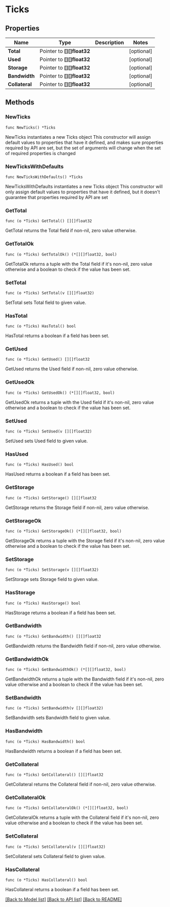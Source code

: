 # Ticks

## Properties

Name | Type | Description | Notes
------------ | ------------- | ------------- | -------------
**Total** | Pointer to **[][]float32** |  | [optional] 
**Used** | Pointer to **[][]float32** |  | [optional] 
**Storage** | Pointer to **[][]float32** |  | [optional] 
**Bandwidth** | Pointer to **[][]float32** |  | [optional] 
**Collateral** | Pointer to **[][]float32** |  | [optional] 

## Methods

### NewTicks

`func NewTicks() *Ticks`

NewTicks instantiates a new Ticks object
This constructor will assign default values to properties that have it defined,
and makes sure properties required by API are set, but the set of arguments
will change when the set of required properties is changed

### NewTicksWithDefaults

`func NewTicksWithDefaults() *Ticks`

NewTicksWithDefaults instantiates a new Ticks object
This constructor will only assign default values to properties that have it defined,
but it doesn't guarantee that properties required by API are set

### GetTotal

`func (o *Ticks) GetTotal() [][]float32`

GetTotal returns the Total field if non-nil, zero value otherwise.

### GetTotalOk

`func (o *Ticks) GetTotalOk() (*[][]float32, bool)`

GetTotalOk returns a tuple with the Total field if it's non-nil, zero value otherwise
and a boolean to check if the value has been set.

### SetTotal

`func (o *Ticks) SetTotal(v [][]float32)`

SetTotal sets Total field to given value.

### HasTotal

`func (o *Ticks) HasTotal() bool`

HasTotal returns a boolean if a field has been set.

### GetUsed

`func (o *Ticks) GetUsed() [][]float32`

GetUsed returns the Used field if non-nil, zero value otherwise.

### GetUsedOk

`func (o *Ticks) GetUsedOk() (*[][]float32, bool)`

GetUsedOk returns a tuple with the Used field if it's non-nil, zero value otherwise
and a boolean to check if the value has been set.

### SetUsed

`func (o *Ticks) SetUsed(v [][]float32)`

SetUsed sets Used field to given value.

### HasUsed

`func (o *Ticks) HasUsed() bool`

HasUsed returns a boolean if a field has been set.

### GetStorage

`func (o *Ticks) GetStorage() [][]float32`

GetStorage returns the Storage field if non-nil, zero value otherwise.

### GetStorageOk

`func (o *Ticks) GetStorageOk() (*[][]float32, bool)`

GetStorageOk returns a tuple with the Storage field if it's non-nil, zero value otherwise
and a boolean to check if the value has been set.

### SetStorage

`func (o *Ticks) SetStorage(v [][]float32)`

SetStorage sets Storage field to given value.

### HasStorage

`func (o *Ticks) HasStorage() bool`

HasStorage returns a boolean if a field has been set.

### GetBandwidth

`func (o *Ticks) GetBandwidth() [][]float32`

GetBandwidth returns the Bandwidth field if non-nil, zero value otherwise.

### GetBandwidthOk

`func (o *Ticks) GetBandwidthOk() (*[][]float32, bool)`

GetBandwidthOk returns a tuple with the Bandwidth field if it's non-nil, zero value otherwise
and a boolean to check if the value has been set.

### SetBandwidth

`func (o *Ticks) SetBandwidth(v [][]float32)`

SetBandwidth sets Bandwidth field to given value.

### HasBandwidth

`func (o *Ticks) HasBandwidth() bool`

HasBandwidth returns a boolean if a field has been set.

### GetCollateral

`func (o *Ticks) GetCollateral() [][]float32`

GetCollateral returns the Collateral field if non-nil, zero value otherwise.

### GetCollateralOk

`func (o *Ticks) GetCollateralOk() (*[][]float32, bool)`

GetCollateralOk returns a tuple with the Collateral field if it's non-nil, zero value otherwise
and a boolean to check if the value has been set.

### SetCollateral

`func (o *Ticks) SetCollateral(v [][]float32)`

SetCollateral sets Collateral field to given value.

### HasCollateral

`func (o *Ticks) HasCollateral() bool`

HasCollateral returns a boolean if a field has been set.


[[Back to Model list]](../README.md#documentation-for-models) [[Back to API list]](../README.md#documentation-for-api-endpoints) [[Back to README]](../README.md)


